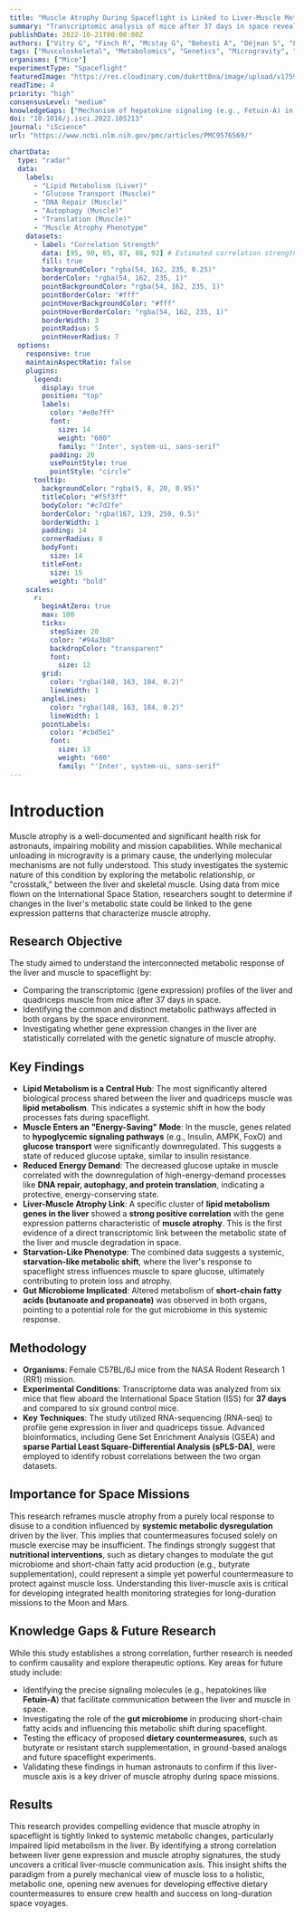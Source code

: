 ```yaml
---
title: "Muscle Atrophy During Spaceflight is Linked to Liver-Muscle Metabolic Crosstalk in Mice"
summary: "Transcriptomic analysis of mice after 37 days in space reveals a strong correlation between impaired lipid metabolism in the liver and gene expression patterns of muscle atrophy. This suggests a systemic, starvation-like metabolic shift, highlighting the liver's role in driving muscle loss and pointing to dietary interventions as a potential countermeasure."
publishDate: 2022-10-21T00:00:00Z
authors: ["Vitry G", "Finch R", "Mcstay G", "Behesti A", "Déjean S", "Larose T", "Wotring V", "da Silveira WA"]
tags: ["Musculoskeletal", "Metabolomics", "Genetics", "Microgravity", "Animals", "Digestive"]
organisms: ["Mice"]
experimentType: "Spaceflight"
featuredImage: "https://res.cloudinary.com/dukrtt0na/image/upload/v1759680260/eyk3zktbfhucwkbop3nj.jpg"
readTime: 4
priority: "high"
consensusLevel: "medium"
knowledgeGaps: ["Mechanism of hepatokine signaling (e.g., Fetuin-A) in space-induced muscle atrophy", "Effectiveness of dietary countermeasures, like butyrate supplementation, in preventing liver-muscle metabolic dysregulation", "Translation of mouse model findings to human astronauts", "Interaction of metabolic changes with other spaceflight stressors like radiation"]
doi: "10.1016/j.isci.2022.105213"
journal: "iScience"
url: "https://www.ncbi.nlm.nih.gov/pmc/articles/PMC9576569/"

chartData:
  type: "radar"
  data:
    labels:
      - "Lipid Metabolism (Liver)"
      - "Glucose Transport (Muscle)"
      - "DNA Repair (Muscle)"
      - "Autophagy (Muscle)"
      - "Translation (Muscle)"
      - "Muscle Atrophy Phenotype"
    datasets:
      - label: "Correlation Strength"
        data: [95, 90, 85, 87, 88, 92] # Estimated correlation strengths based on article text and heatmaps (Figures 3, 4, 5)
        fill: true
        backgroundColor: "rgba(54, 162, 235, 0.25)"
        borderColor: "rgba(54, 162, 235, 1)"
        pointBackgroundColor: "rgba(54, 162, 235, 1)"
        pointBorderColor: "#fff"
        pointHoverBackgroundColor: "#fff"
        pointHoverBorderColor: "rgba(54, 162, 235, 1)"
        borderWidth: 3
        pointRadius: 5
        pointHoverRadius: 7
  options:
    responsive: true
    maintainAspectRatio: false
    plugins:
      legend:
        display: true
        position: "top"
        labels:
          color: "#e0e7ff"
          font:
            size: 14
            weight: "600"
            family: "'Inter', system-ui, sans-serif"
          padding: 20
          usePointStyle: true
          pointStyle: "circle"
      tooltip:
        backgroundColor: "rgba(5, 8, 20, 0.95)"
        titleColor: "#f5f3ff"
        bodyColor: "#c7d2fe"
        borderColor: "rgba(167, 139, 250, 0.5)"
        borderWidth: 1
        padding: 14
        cornerRadius: 8
        bodyFont:
          size: 14
        titleFont:
          size: 15
          weight: "bold"
    scales:
      r:
        beginAtZero: true
        max: 100
        ticks:
          stepSize: 20
          color: "#94a3b8"
          backdropColor: "transparent"
          font:
            size: 12
        grid:
          color: "rgba(148, 163, 184, 0.2)"
          lineWidth: 1
        angleLines:
          color: "rgba(148, 163, 184, 0.2)"
          lineWidth: 1
        pointLabels:
          color: "#cbd5e1"
          font:
            size: 13
            weight: "600"
            family: "'Inter', system-ui, sans-serif"
---
```


# Introduction
Muscle atrophy is a well-documented and significant health risk for astronauts, impairing mobility and mission capabilities. While mechanical unloading in microgravity is a primary cause, the underlying molecular mechanisms are not fully understood. This study investigates the systemic nature of this condition by exploring the metabolic relationship, or "crosstalk," between the liver and skeletal muscle. Using data from mice flown on the International Space Station, researchers sought to determine if changes in the liver's metabolic state could be linked to the gene expression patterns that characterize muscle atrophy.

## Research Objective
The study aimed to understand the interconnected metabolic response of the liver and muscle to spaceflight by:
- Comparing the transcriptomic (gene expression) profiles of the liver and quadriceps muscle from mice after 37 days in space.
- Identifying the common and distinct metabolic pathways affected in both organs by the space environment.
- Investigating whether gene expression changes in the liver are statistically correlated with the genetic signature of muscle atrophy.

## Key Findings
- **Lipid Metabolism is a Central Hub**: The most significantly altered biological process shared between the liver and quadriceps muscle was **lipid metabolism**. This indicates a systemic shift in how the body processes fats during spaceflight.
- **Muscle Enters an "Energy-Saving" Mode**: In the muscle, genes related to **hypoglycemic signaling pathways** (e.g., Insulin, AMPK, FoxO) and **glucose transport** were significantly downregulated. This suggests a state of reduced glucose uptake, similar to insulin resistance.
- **Reduced Energy Demand**: The decreased glucose uptake in muscle correlated with the downregulation of high-energy-demand processes like **DNA repair, autophagy, and protein translation**, indicating a protective, energy-conserving state.
- **Liver-Muscle Atrophy Link**: A specific cluster of **lipid metabolism genes in the liver** showed a **strong positive correlation** with the gene expression patterns characteristic of **muscle atrophy**. This is the first evidence of a direct transcriptomic link between the metabolic state of the liver and muscle degradation in space.
- **Starvation-Like Phenotype**: The combined data suggests a systemic, **starvation-like metabolic shift**, where the liver's response to spaceflight stress influences muscle to spare glucose, ultimately contributing to protein loss and atrophy.
- **Gut Microbiome Implicated**: Altered metabolism of **short-chain fatty acids (butanoate and propanoate)** was observed in both organs, pointing to a potential role for the gut microbiome in this systemic response.

## Methodology
- **Organisms**: Female C57BL/6J mice from the NASA Rodent Research 1 (RR1) mission.
- **Experimental Conditions**: Transcriptome data was analyzed from six mice that flew aboard the International Space Station (ISS) for **37 days** and compared to six ground control mice.
- **Key Techniques**: The study utilized RNA-sequencing (RNA-seq) to profile gene expression in liver and quadriceps tissue. Advanced bioinformatics, including Gene Set Enrichment Analysis (GSEA) and **sparse Partial Least Square-Differential Analysis (sPLS-DA)**, were employed to identify robust correlations between the two organ datasets.

## Importance for Space Missions
This research reframes muscle atrophy from a purely local response to disuse to a condition influenced by **systemic metabolic dysregulation** driven by the liver. This implies that countermeasures focused solely on muscle exercise may be insufficient. The findings strongly suggest that **nutritional interventions**, such as dietary changes to modulate the gut microbiome and short-chain fatty acid production (e.g., butyrate supplementation), could represent a simple yet powerful countermeasure to protect against muscle loss. Understanding this liver-muscle axis is critical for developing integrated health monitoring strategies for long-duration missions to the Moon and Mars.

## Knowledge Gaps & Future Research
While this study establishes a strong correlation, further research is needed to confirm causality and explore therapeutic options. Key areas for future study include:
- Identifying the precise signaling molecules (e.g., hepatokines like **Fetuin-A**) that facilitate communication between the liver and muscle in space.
- Investigating the role of the **gut microbiome** in producing short-chain fatty acids and influencing this metabolic shift during spaceflight.
- Testing the efficacy of proposed **dietary countermeasures**, such as butyrate or resistant starch supplementation, in ground-based analogs and future spaceflight experiments.
- Validating these findings in human astronauts to confirm if this liver-muscle axis is a key driver of muscle atrophy during space missions.

## Results
This research provides compelling evidence that muscle atrophy in spaceflight is tightly linked to systemic metabolic changes, particularly impaired lipid metabolism in the liver. By identifying a strong correlation between liver gene expression and muscle atrophy signatures, the study uncovers a critical liver-muscle communication axis. This insight shifts the paradigm from a purely mechanical view of muscle loss to a holistic, metabolic one, opening new avenues for developing effective dietary countermeasures to ensure crew health and success on long-duration space voyages.